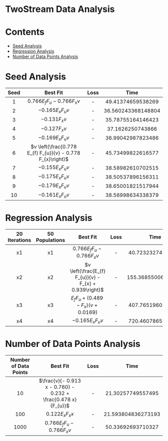 
TwoStream Data Analysis
=======================

Contents
========

* [Seed Analysis](#seed-analysis)
* [Regression Analysis](#regression-analysis)
* [Number of Data Points Analysis](#number-of-data-points-analysis)

# Seed Analysis
  

|Seed|Best Fit|Loss|Time|
| :---: | :---: | :---: | :---: |
|1|$0.766 E_{f} F_{u} - 0.766 F_{x} v$|-|49.41374659538269|
|2|$- 0.165 E_{x} F_{u} v$|-|36.560243368148804|
|3|$- 0.131 F_{x} v$|-|35.78755164146423|
|4|$- 0.127 F_{x} v$|-|37.1626250743866|
|5|$- 0.169 E_{x} F_{u} v$|-|36.99042987823486|
|6|$v \left(\frac{0.778 E_{f} F_{u}}{v} - 0.778 F_{x}\right)$|-|45.73499822616577|
|7|$- 0.155 E_{x} F_{u} v$|-|38.58982610702515|
|8|$- 0.175 E_{x} F_{u} v$|-|38.50537896156311|
|9|$- 0.179 E_{x} F_{u} v$|-|38.65001821517944|
|10|$- 0.161 E_{x} F_{u} v$|-|38.56998634338379|

# Regression Analysis
  

|20 Iterations|50 Populations|Best Fit|Loss|Time|
| :---: | :---: | :---: | :---: | :---: |
|x1|x1|$0.766 E_{f} F_{u} - 0.766 F_{x} v$|-|40.72323274612427|
|x2|x2|$v \left(\frac{E_{f} F_{u}}{v} - F_{x} + 0.939\right)$|-|155.36855006217957|
|x3|x3|$E_{f} F_{u} + \left(0.489 - F_{x}\right) \left(v + 0.0169\right)$|-|407.7651960849762|
|x4|x4|$- 0.165 E_{x} F_{u} v$|-|720.4607865810394|

# Number of Data Points Analysis
  

|Number of Data Points|Best Fit|Loss|Time|
| :---: | :---: | :---: | :---: |
|10|$\frac{v}{- 0.913 x - 0.760} - 0.232 + \frac{0.478 x}{F_{u}}$|-|21.30257749557495|
|100|$0.122 E_{x} F_{x} x$|-|21.593804836273193|
|1000|$0.766 E_{f} F_{u} - 0.766 F_{x} v$|-|50.33692693710327|
